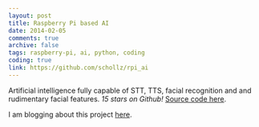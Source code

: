 ```yaml
---
layout: post
title: Raspberry Pi based AI
date: 2014-02-05
comments: true
archive: false
tags: raspberry-pi, ai, python, coding
coding: true
link: https://github.com/schollz/rpi_ai
---
```


Artificial intelligence fully capable of STT, TTS, facial recognition and and rudimentary facial features. *15 stars on Github!* [Source code here](https://github.com/schollz/rpi_ai).


I am blogging about this project [here](http://rpiai.com/series/making-an-ai).
